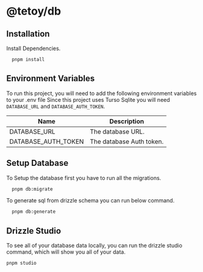 # @tetoy/db

## Installation

Install Dependencies.

```bash
  pnpm install
```

## Environment Variables

To run this project, you will need to add the following environment variables to your .env file
Since this project uses Turso Sqlite you will need `DATABASE_URL` and `DATABASE_AUTH_TOKEN`.

| Name                | Description              |
| ------------------- | ------------------------ |
| DATABASE_URL        | The database URL.        |
| DATABASE_AUTH_TOKEN | The database Auth token. |

## Setup Database

To Setup the database first you have to run all the migrations.

```bash
  pnpm db:migrate
```

To generate sql from drizzle schema you can run below command.

```bash
  pnpm db:generate
```

## Drizzle Studio

To see all of your database data locally, you can run the drizzle studio command, which will show you all of your data.

```bash
pnpm studio
```
